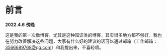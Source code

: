 # 前言

**2022.4.6** **傍晚**

​		这是我的第一次做博客，尤其是这种知识类的博客，其实很多地方都不够好，我也在努力改善解决这些问题，大家有什么好的建议的话可以通过邮箱（工作邮箱：3566689768@qq.com）和我提出来，不喜轻喷。

​		

